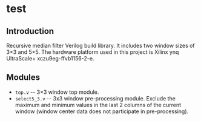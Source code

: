 # test
## Introduction
Recursive median filter Verilog build library. It includes two window sizes of 3×3 and 5×5. The hardware platform used in this project is Xilinx ynq UltraScale+ xczu9eg-ffvb1156-2-e.
## Modules
* `top.v` -- 3×3 window top module.
* `select5_3.v` -- 3x3 window pre-processing module. Exclude the maximum and minimum values in the last 2 columns of the current window (window center data does not participate in pre-processing).
